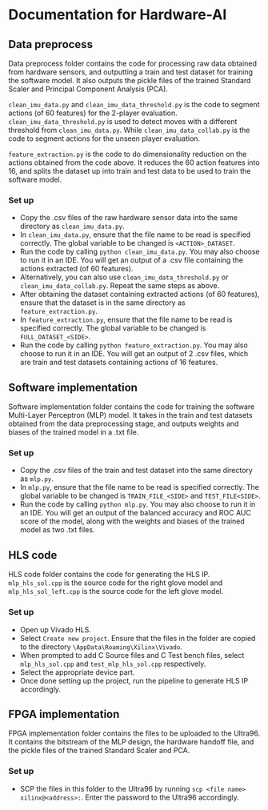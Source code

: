 # Documentation for Hardware-AI
## Data preprocess
Data preprocess folder contains the code for processing raw data obtained from hardware sensors, and outputting a train and test dataset for training the software model. It also outputs the pickle files of the trained Standard Scaler and Principal Component Analysis (PCA).

`clean_imu_data.py` and `clean_imu_data_threshold.py` is the code to segment actions (of 60 features) for the 2-player evaluation. `clean_imu_data_threshold.py` is used to detect moves with a different threshold from `clean_imu_data.py`. While `clean_imu_data_collab.py` is the code to segment actions for the unseen player evaluation.

`feature_extraction.py` is the code to do dimensionality reduction on the actions obtained from the code above. It reduces the 60 action features into 16, and splits the dataset up into train and test data to be used to train the software model.

### Set up
* Copy the .csv files of the raw hardware sensor data into the same directory as `clean_imu_data.py`.
* In `clean_imu_data.py`, ensure that the file name to be read is specified correctly. The global variable to be changed is `<ACTION>_DATASET`.
* Run the code by calling `python clean_imu_data.py`. You may also choose to run it in an IDE. You will get an output of a .csv file containing the actions extracted (of 60 features).
* Alternatively, you can also use `clean_imu_data_threshold.py` or  `clean_imu_data_collab.py`. Repeat the same steps as above.
* After obtaining the dataset containing extracted actions (of 60 features), ensure that the dataset is in the same directory as `feature_extraction.py`.
* In `feature_extraction.py`, ensure that the file name to be read is specified correctly. The global variable to be changed is `FULL_DATASET_<SIDE>`.
* Run the code by calling `python feature_extraction.py`. You may also choose to run it in an IDE. You will get an output of 2 .csv files, which are train and test datasets containing actions of 16 features.

## Software implementation
Software implementation folder contains the code for training the software Multi-Layer Perceptron (MLP) model. It takes in the train and test datasets obtained from the data preprocessing stage, and outputs weights and biases of the trained model in a .txt file.

### Set up
* Copy the .csv files of the train and test dataset into the same directory as `mlp.py`.
* In `mlp.py`, ensure that the file name to be read is specified correctly. The global variable to be changed is `TRAIN_FILE_<SIDE>` and `TEST_FILE<SIDE>`.
* Run the code by calling `python mlp.py`. You may also choose to run it in an IDE. You will get an output of the balanced accuracy and ROC AUC score of the model, along with the weights and biases of the trained model as two .txt files.

## HLS code
HLS code folder contains the code for generating the HLS IP. `mlp_hls_sol.cpp` is the source code for the right glove model and `mlp_hls_sol_left.cpp` is the source code for the left glove model.

### Set up
* Open up Vivado HLS.
* Select `Create new project`. Ensure that the files in the folder are copied to the directory `\AppData\Roaming\Xilinx\Vivado`.
* When prompted to add C Source files and C Test bench files, select `mlp_hls_sol.cpp` and `test_mlp_hls_sol.cpp` respectively.
* Select the appropriate device part.
* Once done setting up the project, run the pipeline to generate HLS IP accordingly.

## FPGA implementation
FPGA implementation folder contains the files to be uploaded to the Ultra96. It contains the bitstream of the MLP design, the hardware handoff file, and the pickle files of the trained Standard Scaler and PCA.

### Set up
* SCP the files in this folder to the Ultra96 by running `scp <file name> xilinx@<address>:`. Enter the password to the Ultra96 accordingly.